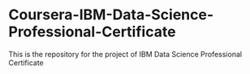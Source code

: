 # Coursera-IBM-Data-Science-Professional-Certificate

This is the repository for the project of IBM Data Science Professional Certificate

